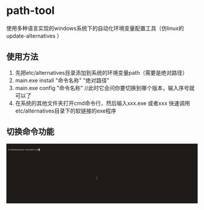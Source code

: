 # path-tool
使用多种语言实现的windows系统下的自动化环境变量配置工具（仿linux的update-alternatives ）

## 使用方法
1. 先把etc/alternatives目录添加到系统的环境变量path（需要是绝对路径）
2. main.exe install "命令名称" "绝对路径"
3. main.exe config "命令名称" //此时它会问你要切换到哪个版本，输入序号就可以了
4. 在系统的其他文件夹打开cmd命令行，然后输入xxx.exe 或者xxx 快速调用etc/alternatives目录下的软链接的exe程序
## 切换命令功能
![path-tool1](doc/path-tool.gif)